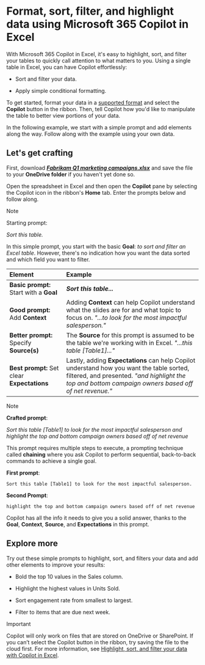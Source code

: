 # Format, sort, filter, and highlight data using Microsoft 365 Copilot in Excel

With Microsoft 365 Copilot in Excel, it's easy to highlight, sort, and filter your tables to quickly call attention to what matters to you. Using a single table in Excel, you can have Copilot effortlessly:

- Sort and filter your data.

- Apply simple conditional formatting.

To get started, format your data in a [supported format](https://support.microsoft.com/topic/format-data-for-copilot-in-excel-1604c8eb-57f1-4db1-8363-d53336228c65) and select the **Copilot** button in the ribbon. Then, tell Copilot how you'd like to manipulate the table to better view portions of your data.

In the following example, we start with a simple prompt and add elements along the way. Follow along with the example using your own data.

## Let's get crafting

First, download **_[Fabrikam Q1 marketing campaigns.xlsx](https://go.microsoft.com/fwlink/?linkid=2269124)_** and save the file to your **OneDrive folder** if you haven't yet done so.

Open the spreadsheet in Excel and then open the **Copilot** pane by selecting the Copilot icon in the ribbon's **Home** tab. Enter the prompts below and follow along.

> [!NOTE]
> Starting prompt:
>
> _Sort this table._

In this simple prompt, you start with the basic **Goal**: _to sort and filter an Excel table_. However, there's no indication how you want the data sorted and which field you want to filter.

| Element | Example |
| :------ | :------- |
| **Basic prompt:** Start with a **Goal** | **_Sort this table..._** |
| **Good prompt:** Add **Context** | Adding **Context** can help Copilot understand what the slides are for and what topic to focus on. _"...to look for the most impactful salesperson."_ |
| **Better prompt:** Specify **Source(s)** | The **Source** for this prompt is assumed to be the table we're working with in Excel. _"...this table [Table1]..."_ |
| **Best prompt:** Set clear **Expectations** | Lastly, adding **Expectations** can help Copilot understand how you want the table sorted, filtered, and presented. _"and highlight the top and bottom campaign owners based off of net revenue."_ |

> [!NOTE]
> **Crafted prompt**:
>
> _Sort this table [Table1] to look for the most impactful salesperson and highlight the top and bottom campaign owners based off of net revenue_

This prompt requires multiple steps to execute, a prompting technique called **chaining** where you ask Copilot to perform sequential, back-to-back commands to achieve a single goal.

**First prompt**:

```text
Sort this table [Table1] to look for the most impactful salesperson.
```

**Second Prompt**:

```text
highlight the top and bottom campaign owners based off of net revenue
```

Copilot has all the info it needs to give you a solid answer, thanks to the **Goal**, **Context**, **Source**, and **Expectations** in this prompt.

## Explore more

Try out these simple prompts to highlight, sort, and filters your data and add other elements to improve your results:

- Bold the top 10 values in the Sales column.

- Highlight the highest values in Units Sold.

- Sort engagement rate from smallest to largest.  

- Filter to items that are due next week.

> [!IMPORTANT]
> Copilot will only work on files that are stored on OneDrive or SharePoint. If you can’t select the Copilot button in the ribbon, try saving the file to the cloud first. For more information, see [Highlight, sort, and filter your data with Copilot in Excel](https://support.microsoft.com/office/highlight-sort-and-filter-your-data-with-copilot-in-excel-05302e3f-de42-4475-b235-be9cb3d4e936).
